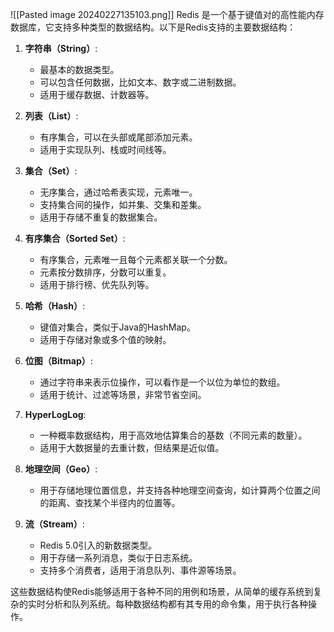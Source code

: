 ![[Pasted image 20240227135103.png]]
Redis 是一个基于键值对的高性能内存数据库，它支持多种类型的数据结构。以下是Redis支持的主要数据结构：

1. **字符串（String）**:
   - 最基本的数据类型。
   - 可以包含任何数据，比如文本、数字或二进制数据。
   - 适用于缓存数据、计数器等。

2. **列表（List）**:
   - 有序集合，可以在头部或尾部添加元素。
   - 适用于实现队列、栈或时间线等。

3. **集合（Set）**:
   - 无序集合，通过哈希表实现，元素唯一。
   - 支持集合间的操作，如并集、交集和差集。
   - 适用于存储不重复的数据集合。

4. **有序集合（Sorted Set）**:
   - 有序集合，元素唯一且每个元素都关联一个分数。
   - 元素按分数排序，分数可以重复。
   - 适用于排行榜、优先队列等。

5. **哈希（Hash）**:
   - 键值对集合，类似于Java的HashMap。
   - 适用于存储对象或多个值的映射。

6. **位图（Bitmap）**:
   - 通过字符串来表示位操作，可以看作是一个以位为单位的数组。
   - 适用于统计、过滤等场景，非常节省空间。

7. **HyperLogLog**:
   - 一种概率数据结构，用于高效地估算集合的基数（不同元素的数量）。
   - 适用于大数据量的去重计数，但结果是近似值。

8. **地理空间（Geo）**:
   - 用于存储地理位置信息，并支持各种地理空间查询，如计算两个位置之间的距离、查找某个半径内的位置等。

9. **流（Stream）**:
   - Redis 5.0引入的新数据类型。
   - 用于存储一系列消息，类似于日志系统。
   - 支持多个消费者，适用于消息队列、事件源等场景。

这些数据结构使Redis能够适用于各种不同的用例和场景，从简单的缓存系统到复杂的实时分析和队列系统。每种数据结构都有其专用的命令集，用于执行各种操作。